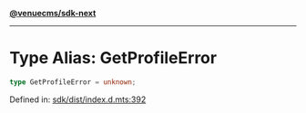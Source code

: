 [**@venuecms/sdk-next**](../Index.md)

***

# Type Alias: GetProfileError

```ts
type GetProfileError = unknown;
```

Defined in: [sdk/dist/index.d.mts:392](https://github.com/venuecms/sdk/blob/bc8b8c4174423a3d8d92fe0cce4d46883acf7584/packages/sdk/dist/index.d.mts#L392)
